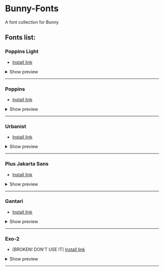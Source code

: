# Bunny-Fonts
A font collection for Bunny

## Fonts list:

### Poppins Light
- [Install link](https://raw.githubusercontent.com/Purple-EyeZ/Bunny-Fonts/main/PoppinsLight/Poppins-Light-font-snippet.json)
<details>
  <summary>Show preview</summary>
 <img src="./Screenshots/Poppins Light-portrait.png" width="300">
</details>

___

### Poppins
- [Install link](https://raw.githubusercontent.com/Purple-EyeZ/Bunny-Fonts/main/Poppins/Poppins-font-snippet.json)
<details>
  <summary>Show preview</summary>
 <img src="./Screenshots/Poppins-portrait.png" width="300">
</details>

___

### Urbanist
- [Install link](https://raw.githubusercontent.com/Purple-EyeZ/Bunny-Fonts/main/Urbanist/Urbanist-font-snippet.json)
<details>
  <summary>Show preview</summary>
 <img src="./Screenshots/Urbanist-portrait.png" width="300">
</details>

___

### Plus Jakarta Sans
- [Install link](https://raw.githubusercontent.com/Purple-EyeZ/Bunny-Fonts/main/Plus-Jakarta-Sans/Plus-Jakarta-Sans-font-snippet.json)
<details>
  <summary>Show preview</summary>
 <img src="./Screenshots/Plus Jakarta Sans-portrait.png" width="300">
</details>

___

### Gantari
- [Install link](https://raw.githubusercontent.com/Purple-EyeZ/Bunny-Fonts/main/Gantari/Gantari-font-snippet.json)
<details>
  <summary>Show preview</summary>
 <img src="./Screenshots/Gantari-portrait.png" width="300">
</details>

___

### Exo-2
- [BROKEN! DON'T USE IT] [Install link](https://raw.githubusercontent.com/Purple-EyeZ/Bunny-Fonts/main/Exo-2/Exo2-font-snippet.json)
<details>
  <summary>Show preview</summary>
 <img src="./Screenshots/Exo 2-portrait.png" width="300">
</details>

___